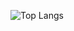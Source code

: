 ![Top Langs](https://github-readme-stats.vercel.app/api/top-langs/?username=gs97ahn&layout=compact&hide=objective-c,swift,kotlin,html,jupyter_notebook)

<!--
**gs97ahn/gs97ahn** is a ✨ _special_ ✨ repository because its `README.md` (this file) appears on your GitHub profile.

Here are some ideas to get you started:

- 🔭 I’m currently working on ...
- 🌱 I’m currently learning ...
- 👯 I’m looking to collaborate on ...
- 📫 How to reach me: ...
- 😄 Pronouns: ...
- ⚡ Fun fact: ...
-->
